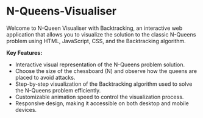 # N-Queens-Visualiser
Welcome to N-Queen Visualiser with Backtracking, an interactive web application that allows you to visualize the solution to the classic N-Queens problem using HTML, JavaScript, CSS, and the Backtracking algorithm.

<b>Key Features:</b><br>
<ul>
<li>Interactive visual representation of the N-Queens problem solution.</li>
<li>Choose the size of the chessboard (N) and observe how the queens are placed to avoid attacks.</li>
<li>Step-by-step visualization of the Backtracking algorithm used to solve the N-Queens problem efficiently.</li>
<li>Customizable animation speed to control the visualization process.</li>
<li>Responsive design, making it accessible on both desktop and mobile devices.</li>
</ul>

